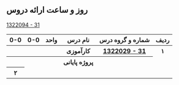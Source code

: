 <a name="Course-Table"></a>
## روز و ساعت ارائه دروس
<div dir="ltr">
<table style="width:100%">
  <tr>
    <th >0-0</th>
    <th >0-0</th>
    <th >واحد</th>
    <th>نام درس</th>
    <th>شماره و گروه درس</th>
    <th>ردیف</th>
  </tr>
  <tr>
    <th ></th>
    <th ></th>
    <th ></th>
    <th>کارآموزی</th>
    <th><a  href="">1322029 - 31</a></th>
    <th>۱</th>
  </tr>
   <tr>
    <th ></th>
    <th ></th>
    <th></th>
    <th>پروژه پایانی</th>
     <th ><tr><a  href="">1322094 - 31</a></tr></th>
    <th>۲</th>
  </tr>
</table>
</div>

